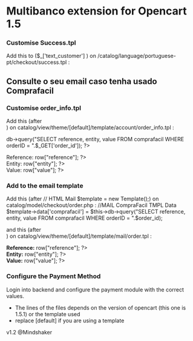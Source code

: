 # Multibanco extension for Opencart 1.5

### Customise Success.tpl
Add this to ($_['text_customer'] ) on /catalog/language/portuguese-pt/checkout/success.tpl :

<h2>Consulte o seu email caso tenha usado Comprafacil</h2>

### Customise order_info.tpl

Add this (after <b><?php echo $text_payment_method; ?></b> <?php echo $payment_method; ?><br />) on catalog/view/theme/[default]/template/account/order_info.tpl :

<?php if (strtolower($payment_method) == 'comprafacil'){ ?>
<?php $comprafacil = $this->db->query("SELECT reference, entity, value FROM comprafacil WHERE orderID = ".$_GET['order_id']); ?>
Reference: <?php echo $comprafacil->row["reference"]; ?><br>
Entity: <?php echo $comprafacil->row["entity"]; ?><br>
Value: <?php echo $comprafacil->row["value"]; ?><br>
<?php } ?>


### Add to the email template

Add this (after // HTML Mail $template = new Template();) on catalog/model/checkout/order.php :
//MAIL CompraFacil TMPL Data
$template->data['comprafacil'] = $this->db->query("SELECT reference, entity, value FROM comprafacil WHERE orderID = ".$order_id);

and this (after <b><?php echo $text_payment_method; ?></b> <?php echo $payment_method; ?><br />) on catalog/view/theme/[default]/template/mail/order.tpl :
<?php if (strtolower($payment_method) == 'comprafacil'){ ?>
<b>Reference:</b> <?php echo $comprafacil->row["reference"]; ?><br>
<b>Entity:</b> <?php echo $comprafacil->row["entity"]; ?><br>
<b>Value:</b> <?php echo $comprafacil->row["value"]; ?><br>
<?php } ?>

### Configure the Payment Method

Login into backend and configure the payment module with the correct values.
* The lines of the files depends on the version of opencart (this one is 1.5.1) or the template used
* replace [default] if you are using a template


v1.2 @Mindshaker
